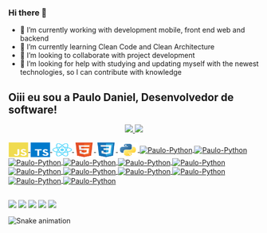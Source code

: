 ### Hi there 👋

- 🔭 I’m currently working with development mobile, front end web and backend
- 🌱 I’m currently learning Clean Code and Clean Architecture
- 👯 I’m looking to collaborate with project development
- 🤔 I’m looking for help with studying and updating myself with the newest technologies, so I can contribute with knowledge

## Oiii eu sou a Paulo Daniel, Desenvolvedor de software!
<div align="center">
  <a href="https://github.com/Paulo-Mason-SkyDark">
  <img height="180em" src="https://github-readme-stats.vercel.app/api?username=Paulo-Mason-SkyDark&show_icons=true&theme=tokyonight&include_all_commits=true&count_private=true"/>
  <img height="180em" src="https://github-readme-stats.vercel.app/api/top-langs/?username=Paulo-Mason-SkyDark&layout=compact&langs_count=7&theme=tokyonight"/>
</div>
<div style="display: inline_block"><br>
  <img align="center" alt="Paulo-Js" height="30" width="40" src="https://raw.githubusercontent.com/devicons/devicon/master/icons/javascript/javascript-plain.svg">
  <img align="center" alt="Paulo-Ts" height="30" width="40" src="https://raw.githubusercontent.com/devicons/devicon/master/icons/typescript/typescript-plain.svg">
  <img align="center" alt="Paulo-React" height="30" width="40" src="https://raw.githubusercontent.com/devicons/devicon/master/icons/react/react-original.svg">
  <img align="center" alt="Paulo-HTML" height="30" width="40" src="https://raw.githubusercontent.com/devicons/devicon/master/icons/html5/html5-original.svg">
  <img align="center" alt="Paulo-CSS" height="30" width="40" src="https://raw.githubusercontent.com/devicons/devicon/master/icons/css3/css3-original.svg">
  <img align="center" alt="Paulo-Python" height="30" width="40" src="https://raw.githubusercontent.com/devicons/devicon/master/icons/python/python-original.svg">
  <img align="center" alt="Paulo-Python" height="30" width="40" src="https://cdn.jsdelivr.net/gh/devicons/devicon/icons/adonisjs/adonisjs-original.svg" />
  <img align="center" alt="Paulo-Python" height="30" width="40" src="https://cdn.jsdelivr.net/gh/devicons/devicon/icons/dart/dart-original.svg" />
  <img align="center" alt="Paulo-Python" height="30" width="40" src="https://cdn.jsdelivr.net/gh/devicons/devicon/icons/flutter/flutter-original.svg" />
  <img align="center" alt="Paulo-Python" height="30" width="40" src="https://cdn.jsdelivr.net/gh/devicons/devicon/icons/c/c-original.svg" />
  <img align="center" alt="Paulo-Python" height="30" width="40" src="https://cdn.jsdelivr.net/gh/devicons/devicon/icons/firebase/firebase-plain.svg" />
  <img align="center" alt="Paulo-Python" height="30" width="40" src="https://cdn.jsdelivr.net/gh/devicons/devicon/icons/kotlin/kotlin-original.svg" />
  <img align="center" alt="Paulo-Python" height="30" width="40" src="https://cdn.jsdelivr.net/gh/devicons/devicon/icons/materialui/materialui-original.svg" />
  <img align="center" alt="Paulo-Python" height="30" width="40" src="https://cdn.jsdelivr.net/gh/devicons/devicon/icons/nextjs/nextjs-original.svg" />
  <img align="center" alt="Paulo-Python" height="30" width="40" src="https://cdn.jsdelivr.net/gh/devicons/devicon/icons/react/react-original.svg" />
  <img align="center" alt="Paulo-Python" height="30" width="40" src="https://cdn.jsdelivr.net/gh/devicons/devicon/icons/spring/spring-original-wordmark.svg" />
  <img align="center" alt="Paulo-Python" height="30" width="40" src="https://cdn.jsdelivr.net/gh/devicons/devicon/icons/express/express-original-wordmark.svg" />
  <img align="center" alt="Paulo-Python" height="30" width="40" src="https://cdn.jsdelivr.net/gh/devicons/devicon/icons/java/java-original-wordmark.svg" />
</div>
  
  ##
 
<div> 
  <a href="https://www.instagram.com/paulo_mason_/" target="_blank"><img src="https://img.shields.io/badge/-Instagram-%23E4405F?style=for-the-badge&logo=instagram&logoColor=white" target="_blank"></a>
 	<a href="https://www.twitch.tv/Paulo-Mason-SkyDark" target="_blank"><img src="https://img.shields.io/badge/Twitch-9146FF?style=for-the-badge&logo=twitch&logoColor=white" target=Paulo-Mason-SkyDark"_blank"></a>
 <a href="https://discord.gg/Mason#1243" target="_blank"><img src="https://img.shields.io/badge/Discord-7289DA?style=for-the-badge&logo=discord&logoColor=white" target="_blank"></a> 
  <a href = "mailto:paulodanielaraujo.pd90@gmail.com"><img src="https://img.shields.io/badge/-Gmail-%23333?style=for-the-badge&logo=gmail&logoColor=white" target="_blank"></a>
  <a href="[https://www.linkedin.com/in/paulo-mason/](https://www.linkedin.com/in/%F0%9F%92%BBpaulo-daniel-8766401a4/)" target="_blank"><img src="https://img.shields.io/badge/-LinkedIn-%230077B5?style=for-the-badge&logo=linkedin&logoColor=white" target="_blank"></a> 
 
  ![Snake animation](https://github.com/Paulo-Mason-SkyDark/Paulo-Mason-SkyDark/blob/output/github-contribution-grid-snake.svg)
 
</div>
